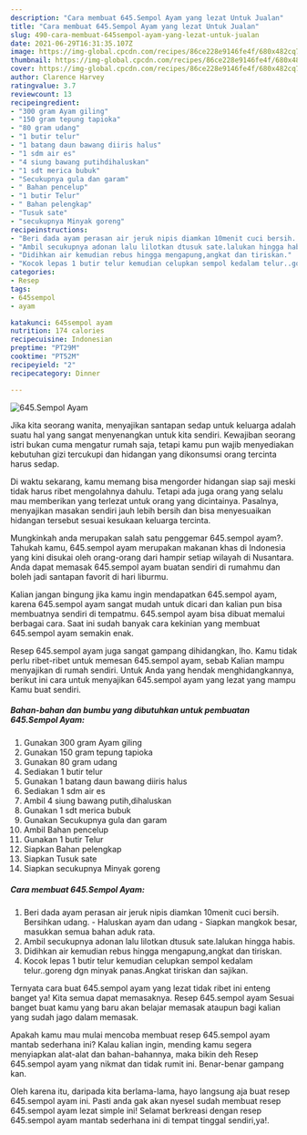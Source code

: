 ```yaml
---
description: "Cara membuat 645.Sempol Ayam yang lezat Untuk Jualan"
title: "Cara membuat 645.Sempol Ayam yang lezat Untuk Jualan"
slug: 490-cara-membuat-645sempol-ayam-yang-lezat-untuk-jualan
date: 2021-06-29T16:31:35.107Z
image: https://img-global.cpcdn.com/recipes/86ce228e9146fe4f/680x482cq70/645sempol-ayam-foto-resep-utama.jpg
thumbnail: https://img-global.cpcdn.com/recipes/86ce228e9146fe4f/680x482cq70/645sempol-ayam-foto-resep-utama.jpg
cover: https://img-global.cpcdn.com/recipes/86ce228e9146fe4f/680x482cq70/645sempol-ayam-foto-resep-utama.jpg
author: Clarence Harvey
ratingvalue: 3.7
reviewcount: 13
recipeingredient:
- "300 gram Ayam giling"
- "150 gram tepung tapioka"
- "80 gram udang"
- "1 butir telur"
- "1 batang daun bawang diiris halus"
- "1 sdm air es"
- "4 siung bawang putihdihaluskan"
- "1 sdt merica bubuk"
- "Secukupnya gula dan garam"
- " Bahan pencelup"
- "1 butir Telur"
- " Bahan pelengkap"
- "Tusuk sate"
- "secukupnya Minyak goreng"
recipeinstructions:
- "Beri dada ayam perasan air jeruk nipis diamkan 10menit cuci bersih. Bersihkan udang. Haluskan ayam dan udang  Siapkan mangkok besar, masukkan semua bahan aduk rata."
- "Ambil secukupnya adonan lalu lilotkan dtusuk sate.lalukan hingga habis."
- "Didihkan air kemudian rebus hingga mengapung,angkat dan tiriskan."
- "Kocok lepas 1 butir telur kemudian celupkan sempol kedalam telur..goreng dgn minyak panas.Angkat tiriskan dan sajikan."
categories:
- Resep
tags:
- 645sempol
- ayam

katakunci: 645sempol ayam 
nutrition: 174 calories
recipecuisine: Indonesian
preptime: "PT29M"
cooktime: "PT52M"
recipeyield: "2"
recipecategory: Dinner

---
```



![645.Sempol Ayam](https://img-global.cpcdn.com/recipes/86ce228e9146fe4f/680x482cq70/645sempol-ayam-foto-resep-utama.jpg)

Jika kita seorang wanita, menyajikan santapan sedap untuk keluarga adalah suatu hal yang sangat menyenangkan untuk kita sendiri. Kewajiban seorang istri bukan cuma mengatur rumah saja, tetapi kamu pun wajib menyediakan kebutuhan gizi tercukupi dan hidangan yang dikonsumsi orang tercinta harus sedap.

Di waktu  sekarang, kamu memang bisa mengorder hidangan siap saji meski tidak harus ribet mengolahnya dahulu. Tetapi ada juga orang yang selalu mau memberikan yang terlezat untuk orang yang dicintainya. Pasalnya, menyajikan masakan sendiri jauh lebih bersih dan bisa menyesuaikan hidangan tersebut sesuai kesukaan keluarga tercinta. 



Mungkinkah anda merupakan salah satu penggemar 645.sempol ayam?. Tahukah kamu, 645.sempol ayam merupakan makanan khas di Indonesia yang kini disukai oleh orang-orang dari hampir setiap wilayah di Nusantara. Anda dapat memasak 645.sempol ayam buatan sendiri di rumahmu dan boleh jadi santapan favorit di hari liburmu.

Kalian jangan bingung jika kamu ingin mendapatkan 645.sempol ayam, karena 645.sempol ayam sangat mudah untuk dicari dan kalian pun bisa membuatnya sendiri di tempatmu. 645.sempol ayam bisa dibuat memalui berbagai cara. Saat ini sudah banyak cara kekinian yang membuat 645.sempol ayam semakin enak.

Resep 645.sempol ayam juga sangat gampang dihidangkan, lho. Kamu tidak perlu ribet-ribet untuk memesan 645.sempol ayam, sebab Kalian mampu menyajikan di rumah sendiri. Untuk Anda yang hendak menghidangkannya, berikut ini cara untuk menyajikan 645.sempol ayam yang lezat yang mampu Kamu buat sendiri.

<!--inarticleads1-->

##### Bahan-bahan dan bumbu yang dibutuhkan untuk pembuatan 645.Sempol Ayam:

1. Gunakan 300 gram Ayam giling
1. Gunakan 150 gram tepung tapioka
1. Gunakan 80 gram udang
1. Sediakan 1 butir telur
1. Gunakan 1 batang daun bawang diiris halus
1. Sediakan 1 sdm air es
1. Ambil 4 siung bawang putih,dihaluskan
1. Gunakan 1 sdt merica bubuk
1. Gunakan Secukupnya gula dan garam
1. Ambil  Bahan pencelup
1. Gunakan 1 butir Telur
1. Siapkan  Bahan pelengkap
1. Siapkan Tusuk sate
1. Siapkan secukupnya Minyak goreng




<!--inarticleads2-->

##### Cara membuat 645.Sempol Ayam:

1. Beri dada ayam perasan air jeruk nipis diamkan 10menit cuci bersih. Bersihkan udang. - Haluskan ayam dan udang  - Siapkan mangkok besar, masukkan semua bahan aduk rata.
1. Ambil secukupnya adonan lalu lilotkan dtusuk sate.lalukan hingga habis.
1. Didihkan air kemudian rebus hingga mengapung,angkat dan tiriskan.
1. Kocok lepas 1 butir telur kemudian celupkan sempol kedalam telur..goreng dgn minyak panas.Angkat tiriskan dan sajikan.




Ternyata cara buat 645.sempol ayam yang lezat tidak ribet ini enteng banget ya! Kita semua dapat memasaknya. Resep 645.sempol ayam Sesuai banget buat kamu yang baru akan belajar memasak ataupun bagi kalian yang sudah jago dalam memasak.

Apakah kamu mau mulai mencoba membuat resep 645.sempol ayam mantab sederhana ini? Kalau kalian ingin, mending kamu segera menyiapkan alat-alat dan bahan-bahannya, maka bikin deh Resep 645.sempol ayam yang nikmat dan tidak rumit ini. Benar-benar gampang kan. 

Oleh karena itu, daripada kita berlama-lama, hayo langsung aja buat resep 645.sempol ayam ini. Pasti anda gak akan nyesel sudah membuat resep 645.sempol ayam lezat simple ini! Selamat berkreasi dengan resep 645.sempol ayam mantab sederhana ini di tempat tinggal sendiri,ya!.

